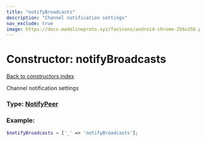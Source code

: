 ```yaml
---
title: "notifyBroadcasts"
description: "Channel notification settings"
nav_exclude: true
image: https://docs.madelineproto.xyz/favicons/android-chrome-256x256.png
---
```

# Constructor: notifyBroadcasts  
[Back to constructors index](index.md)



Channel notification settings




### Type: [NotifyPeer](../types/NotifyPeer.md)


### Example:

```php
$notifyBroadcasts = ['_' => 'notifyBroadcasts'];
```  
